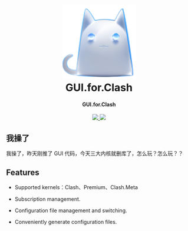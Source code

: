<h1 align="center">
  <img src="build/appicon.png" alt="GUI.for.Clash" width="200">
  <br>GUI.for.Clash<br>
</h1>

<h4 align="center">GUI.for.Clash</h4>

<p align="center">
  <a href="https://goreportcard.com/report/github.com/openrhc/GUI.for.Clash">
    <img src="https://goreportcard.com/badge/github.com/openrhc/GUI.for.Clash?style=flat-square">
  </a>
  <img src="https://img.shields.io/github/go-mod/go-version/openrhc/GUI.for.Clash?style=flat-square">
</p>

## 我操了

我操了，昨天刚推了 GUI 代码，今天三大内核就删库了，怎么玩？怎么玩？？

## Features

- Supported kernels：Clash、Premium、Clash.Meta

- Subscription management.

- Configuration file management and switching.

- Conveniently generate configuration files.

<!-- ## Documentation -->
